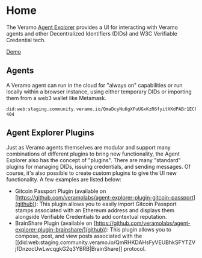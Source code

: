 # Home

The Veramo [Agent Explorer](./Agent%20explorer.md) provides a UI for interacting with Veramo agents and other Decentralized Identifiers (DIDs) and W3C Verifiable Credential tech.

[Demo](https://agent-explorer.s3.amazonaws.com/videos/discovery.mp4?!#title=Demo)


## Agents

A Veramo agent can run in the cloud for "always on" capabilities or run locally within a browser instance, using either temporary DIDs or importing them from a web3 wallet like Metamask.

```vc+multihash
did:web:staging.community.veramo.io/QmaDcyNu6gXFuUGxKzR6fyitXKdPABr1ECFv8dGR6N5L1K#0-404
```

## Agent Explorer Plugins

Just as Veramo agents themselves are modular and support many combinations of different plugins to bring new functionality, the Agent Explorer also has the concept of "plugins". There are many "standard" plugins for managing DIDs, issuing credentials, and sending messages. Of course, it's also possible to create custom plugins to give the UI new functionality. A few examples are listed below:

* Gitcoin Passport Plugin (available on [https://github.com/veramolabs/agent-explorer-plugin-gitcoin-passport](github)): This plugin allows you to easily import Gitcoin Passport stamps associated with an Ethereum address and displays them alongside Verifiable Credentials to add contextual reputation.
* BrainShare Plugin (available on [https://github.com/veramolabs/agent-explorer-plugin-brainshare/](github)): This plugin allows you to compose, post, and view posts associated with the [[did:web:staging.community.veramo.io/QmRHKDAHsFyVEUBhkSFYTZVjfDnzocUwLwcqgkG2q3YBRB|BrainShare]] protocol.
